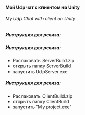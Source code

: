 #### Мой Udp чат с клиентом на Unity ####
###### My Udp Chat with client on Unity ######
 

##### Инструкция для релиза: #####    

##### Инструкция для релиза: ##### 
- Распаковать ServerBuild.zip  
- открыть папку ServerBuild  
- запустить UdpServer.exe

##### Инструкция для релиза: ##### 
 - Распаковать ClientBuild.zip
- открыть папку ClientBuild
- запустить "My project.exe"
